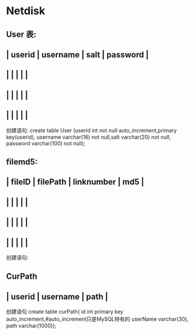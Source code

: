 # Netdisk
User 表:
--------------------------------------
| userid | username | salt | password |
---------------------------------------
|        |          |      |          |
---------------------------------------
|        |          |      |          |
---------------------------------------
|        |          |      |          |
---------------------------------------
 创建语句:
  create table User
  (userid int not null auto_increment,primary key(userid),
   username varchar(16) not null,salt varchar(20) not null,
   password varchar(100) not null);

filemd5:
----------------------------------------
| fileID | filePath | linknumber | md5 |
----------------------------------------
|        |          |            |     |
----------------------------------------
|        |          |            |     |
----------------------------------------
|        |          |            |     |
----------------------------------------
创建语句:



CurPath
-------------------------------------
| userid |    username   |   path    |
-------------------------------------
 创建语句
create table curPath(
id int primary key auto_increment,#auto_increment只是MySQL特有的
userName varchar(30),
path varchar(1000));

